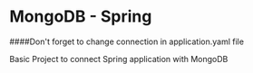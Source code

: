 # MongoDB - Spring

####Don't forget to change connection in application.yaml file

Basic Project to connect Spring application with MongoDB